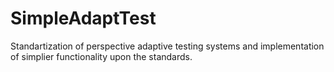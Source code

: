 # SimpleAdaptTest
Standartization of perspective adaptive testing systems and implementation of simplier functionality upon the standards.
